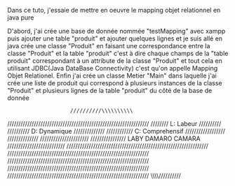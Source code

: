 Dans ce tuto, j'essaie de mettre en oeuvre le mapping objet relationnel en java pure

D'abord, j'ai crée une base de donnée nommée "testMapping" avec xampp puis ajouter une table "produit" et ajouter quelques lignes et je suis allé en java crée une classe "Produit" en faisant une correspondance entre la classe "Produit" et la table "produit" c'est à dire chaque champs de la "table produit" correspondant à un attribute de la classe "Produit" et tout cela en utilisant JDBC(Java DataBase Connectivity) c'est qu'on appelle Mapping Objet Relationel. Enfin j'ai crée un classe Metier "Main" dans laquelle j'ai crée une liste de produit qui correspond à plusieurs instances de la classe "Produit" et plusieurs lignes de la table "produit" du côté de la base de donnée 

                        //////////\\\\\\\\\\
////////////////////////////////////////////////////////////////
////////          L: Labeur                           //////////
//////////        D: Dynamique                    //////////////
////////////      C: Comprehensif             //////////////////
//////////////                            //////////////////////
////////////////  LABY DAMARO CAMARA  //////////////////////////
////////////////////////////////////////////////////////////////
////////////////////////////////////////////////////////////////
////////////////////////////////////////////////////////////////
////////////////////////////////////////////////////////////////
////////////////////////////////////////////////////////////////
                        \\\\\\\\//////////
